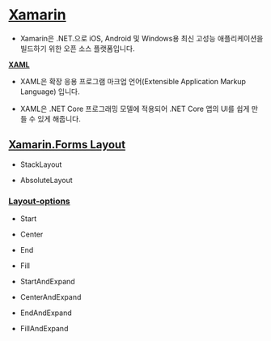 # [Xamarin](https://docs.microsoft.com/ko-kr/xamarin/)


- Xamarin은 .NET.으로 iOS, Android 및 Windows용 최신 고성능 애플리케이션을 빌드하기 위한 오픈 소스 플랫폼입니다. 



**[XAML](https://docs.microsoft.com/ko-kr/dotnet/desktop/wpf/xaml/?view=netdesktop-6.0)**


- XAML은 확장 응용 프로그램 마크업 언어(Extensible Application Markup Language) 입니다. 

- XAML은 .NET Core 프로그래밍 모델에 적용되어 .NET Core 앱의 UI를 쉽게 만들 수 있게 해줍니다.


## [Xamarin.Forms Layout](https://docs.microsoft.com/ko-kr/xamarin/xamarin-forms/user-interface/layouts/)


- StackLayout

- AbsoluteLayout




### [Layout-options](https://docs.microsoft.com/ko-kr/xamarin/xamarin-forms/user-interface/layouts/layout-options)


- Start
- Center
- End
- Fill


- StartAndExpand
- CenterAndExpand
- EndAndExpand
- FillAndExpand


